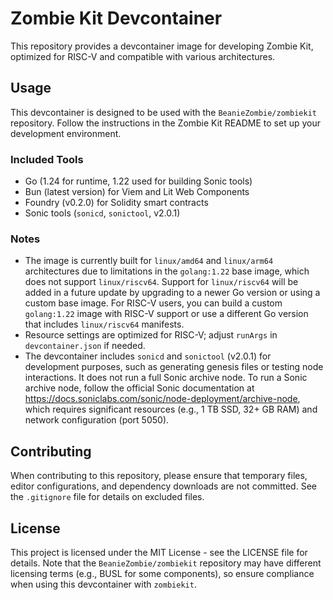 # Zombie Kit Devcontainer

This repository provides a devcontainer image for developing Zombie Kit, optimized for RISC-V and compatible with various architectures.

## Usage

This devcontainer is designed to be used with the `BeanieZombie/zombiekit` repository. Follow the instructions in the Zombie Kit README to set up your development environment.

### Included Tools

- Go (1.24 for runtime, 1.22 used for building Sonic tools)
- Bun (latest version) for Viem and Lit Web Components
- Foundry (v0.2.0) for Solidity smart contracts
- Sonic tools (`sonicd`, `sonictool`, v2.0.1)

### Notes

- The image is currently built for `linux/amd64` and `linux/arm64` architectures due to limitations in the `golang:1.22` base image, which does not support `linux/riscv64`. Support for `linux/riscv64` will be added in a future update by upgrading to a newer Go version or using a custom base image. For RISC-V users, you can build a custom `golang:1.22` image with RISC-V support or use a different Go version that includes `linux/riscv64` manifests.
- Resource settings are optimized for RISC-V; adjust `runArgs` in `devcontainer.json` if needed.
- The devcontainer includes `sonicd` and `sonictool` (v2.0.1) for development purposes, such as generating genesis files or testing node interactions. It does not run a full Sonic archive node. To run a Sonic archive node, follow the official Sonic documentation at https://docs.soniclabs.com/sonic/node-deployment/archive-node, which requires significant resources (e.g., 1 TB SSD, 32+ GB RAM) and network configuration (port 5050).

## Contributing

When contributing to this repository, please ensure that temporary files, editor configurations, and dependency downloads are not committed. See the `.gitignore` file for details on excluded files.

## License

This project is licensed under the MIT License - see the LICENSE file for details. Note that the `BeanieZombie/zombiekit` repository may have different licensing terms (e.g., BUSL for some components), so ensure compliance when using this devcontainer with `zombiekit`.